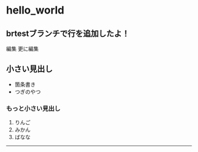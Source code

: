 # hello_world

## brtestブランチで行を追加したよ！


編集
更に編集
## 小さい見出し

- 箇条書き
- つぎのやつ
  
### もっと小さい見出し

1. りんご
2. みかん
3. ばなな

-----

